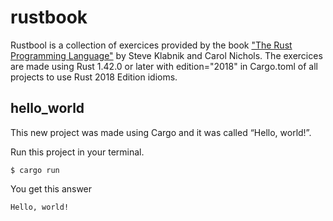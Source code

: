 # rustbook
Rustbool is a collection of exercices provided by the book ["The Rust Programming Language"](https://doc.rust-lang.org/book/title-page.html) by Steve Klabnik and Carol Nichols.
The exercices are made using Rust 1.42.0 or later with edition="2018" in Cargo.toml of all projects to use Rust 2018 Edition idioms. 


## hello_world

This new project was made using Cargo and it was called “Hello, world!”. 

Run this project in your terminal. 
```
$ cargo run
```
You get this answer
```
Hello, world!
```
